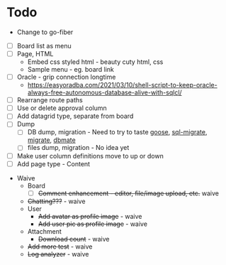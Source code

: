 # Todo

* Change to go-fiber
* [ ] Board list as menu
* [ ] Page, HTML
    * Embed css styled html - beauty cuty html, css
    * Sample menu - eg. board link
* [ ] Oracle - grip connection longtime
    * https://easyoradba.com/2021/03/10/shell-script-to-keep-oracle-always-free-autonomous-database-alive-with-sqlcl/
* [ ] Rearrange route paths
* [ ] Use or delete approval column
* [ ] Add datagrid type, separate from board
* [ ] Dump
    * [ ] DB dump, migration - Need to try to taste [goose](https://github.com/pressly/goose), [sql-migrate](https://github.com/rubenv/sql-migrate), [migrate](https://github.com/golang-migrate/migrate), [dbmate](https://github.com/amacneil/dbmate)
    * [ ] files dump, migration - No idea yet
* [ ] Make user column definitions move to up or down
* [ ] Add page type - Content

* Waive
    * Board
        * [ ] ~~Comment enhancement - editor, file/image upload, etc.~~ waive
    * ~~Chatting???~~ - waive
    * User
        * ~~Add avatar as profile image~~ - waive
        * ~~Add user pic as profile image~~ - waive
    * Attachment
        * ~~Download count~~ - waive
    * ~~Add more test~~ - waive
    * ~~Log analyzer~~ - waive
